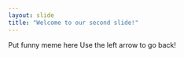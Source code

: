 ```yaml
---
layout: slide
title: "Welcome to our second slide!"
---
```

Put funny meme here
Use the left arrow to go back!

